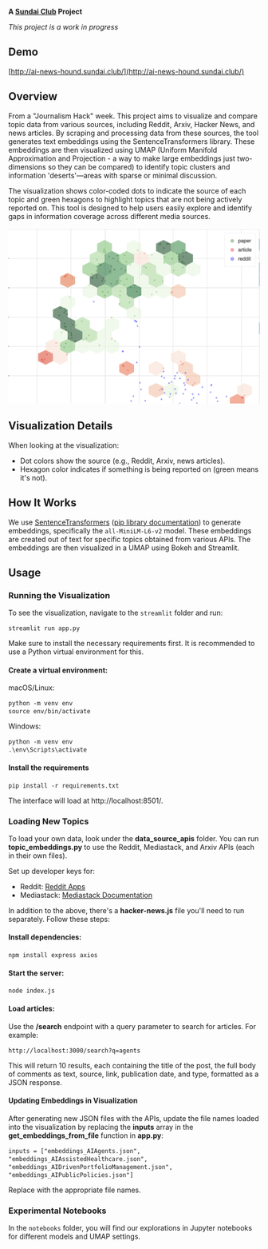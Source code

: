 **A [Sundai Club](https://sundai.club/) Project**

_This project is a work in progress_

## Demo
[http://ai-news-hound.sundai.club/](http://ai-news-hound.sundai.club/)

## Overview
From a "Journalism Hack" week. This project aims to visualize and compare topic data from various sources, including Reddit, Arxiv, Hacker News, and news articles. By scraping and processing data from these sources, the tool generates text embeddings using the SentenceTransformers library. These embeddings are then visualized using  UMAP (Uniform Manifold Approximation and Projection - a way to make large embeddings just two-dimensions so they can be compared) to identify topic clusters and information 'deserts'—areas with sparse or minimal discussion.

The visualization shows color-coded dots to indicate the source of each topic and green hexagons to highlight topics that are not being actively reported on. This tool is designed to help users easily explore and identify gaps in information coverage across different media sources.

![visualization showing areas of ](https://raw.githubusercontent.com/sundai-club/news-coverage/main/readme-assets/visualization.png)

## Visualization Details
When looking at the visualization:
*   Dot colors show the source (e.g., Reddit, Arxiv, news articles).
*   Hexagon color indicates if something is being reported on (green means it's not).


## How It Works
We use [SentenceTransformers](https://huggingface.co/sentence-transformers) ([pip library documentation](https://pypi.org/project/sentence-transformers/)) to generate embeddings, specifically the `all-MiniLM-L6-v2` model. These embeddings are created out of text for specific topics obtained from various APIs. The embeddings are then visualized in a UMAP using Bokeh and Streamlit.

## Usage

### Running the Visualization
To see the visualization, navigate to the `streamlit` folder and run:

```
streamlit run app.py
```

Make sure to install the necessary requirements first. It is recommended to use a Python virtual environment for this.

#### Create a virtual environment:
 macOS/Linux:
```
python -m venv env
source env/bin/activate
```

Windows:
```
python -m venv env
.\env\Scripts\activate
```

#### Install the requirements
```
pip install -r requirements.txt
```
The interface will load at http://localhost:8501/.

### Loading New Topics
To load your own data, look under the **data\_source\_apis** folder. You can run **topic\_embeddings.py** to use the Reddit, Mediastack, and Arxiv APIs (each in their own files). 

Set up developer keys for:
*   Reddit: [Reddit Apps](https://old.reddit.com/prefs/apps)
*   Mediastack: [Mediastack Documentation](https://mediastack.com/documentation)

In addition to the above, there's a **hacker-news.js** file you'll need to run separately. Follow these steps:

#### Install dependencies:
```
npm install express axios
```

#### Start the server:
```
node index.js
```

#### Load articles:
Use the **/search** endpoint with a query parameter to search for articles. For example:
```
http://localhost:3000/search?q=agents
```
This will return 10 results, each containing the title of the post, the full body of comments as text, source, link, publication date, and type, formatted as a JSON response.

#### Updating Embeddings in Visualization
After generating new JSON files with the APIs, update the file names loaded into the visualization by replacing the **inputs** array in the **get\_embeddings\_from\_file** function in **app.py**:
```
inputs = ["embeddings_AIAgents.json", "embeddings_AIAssistedHealthcare.json", "embeddings_AIDrivenPortfolioManagement.json", "embeddings_AIPublicPolicies.json"]
```
Replace with the appropriate file names.

### Experimental Notebooks
In the `notebooks` folder, you will find our explorations in Jupyter notebooks for different models and UMAP settings.